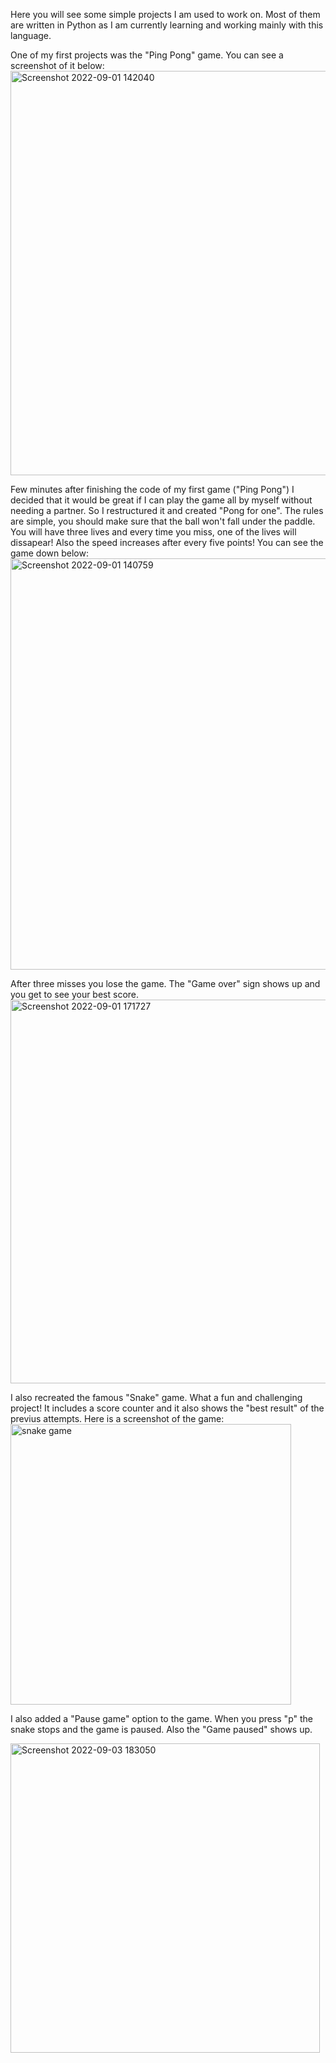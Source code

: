 Here you will see some simple projects I am used to work on. Most of them are written in Python as I am currently learning and working mainly with this language.   


One of my first projects was the "Ping Pong" game. You can see a screenshot of it below:
<img width="647" alt="Screenshot 2022-09-01 142040" src="https://user-images.githubusercontent.com/106106321/187902192-88f4b85e-81aa-43c1-ae83-21a9896b4b7f.png">


Few minutes after finishing the code of my first game ("Ping Pong") I decided that it would be great if I can play the game all by myself without needing a partner. So I restructured it and created "Pong for one". The rules are simple, you should make sure that the ball won't fall under the paddle. You will have three lives and every time you miss, one of the lives will dissapear! Also the speed increases after every five points! You can see the game down below: 
<img width="658" alt="Screenshot 2022-09-01 140759" src="https://user-images.githubusercontent.com/106106321/187901110-9a063b73-0472-42fd-9999-c30c8593ba6d.png">

After three misses you lose the game. The "Game over" sign shows up and you get to see your best score.
<img width="614" alt="Screenshot 2022-09-01 171727" src="https://user-images.githubusercontent.com/106106321/187936864-fdde27fa-31aa-4abe-a721-d2412580a81f.png">


I also recreated the famous "Snake" game. What a fun and challenging project! It includes a score counter and it also shows the "best result" of the previus attempts. Here is a screenshot of the game:
<img width="449" alt="snake game" src="https://user-images.githubusercontent.com/106106321/188277768-269f3a6b-4e94-4bbf-acc4-7096d2a89f51.png">

I also added a "Pause game" option to the game. When you press "p" the snake stops and the game is paused. Also the "Game paused" shows up.

<img width="495" alt="Screenshot 2022-09-03 183050" src="https://user-images.githubusercontent.com/106106321/188277881-2f50506b-c6e8-4a4a-b47e-1378b97a6fc8.png">


